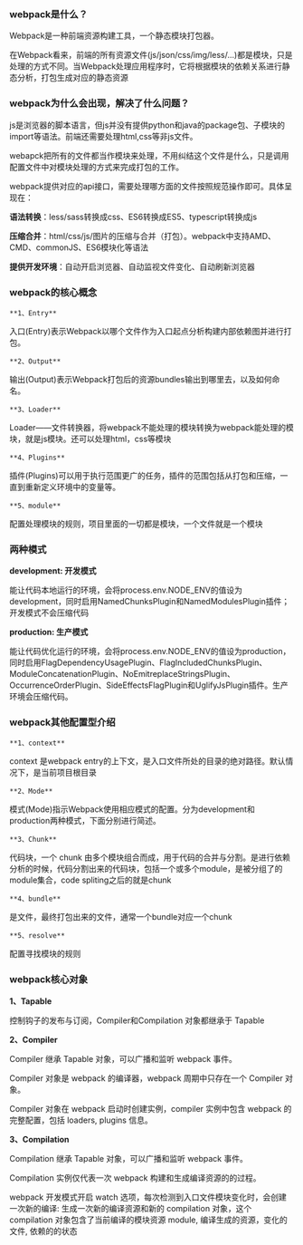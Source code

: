### webpack是什么？

Webpack是一种前端资源构建工具，一个静态模块打包器。

在Webpack看来，前端的所有资源文件(js/json/css/img/less/…)都是模块，只是处理的方式不同。当Webpack处理应用程序时，它将根据模块的依赖关系进行静态分析，打包生成对应的静态资源

### webpack为什么会出现，解决了什么问题？

js是浏览器的脚本语言，但js并没有提供python和java的package包、子模块的import等语法。前端还需要处理html,css等非js文件。

webapck把所有的文件都当作模块来处理，不用纠结这个文件是什么，只是调用配置文件中对模块处理的方式来完成打包的工作。

webpack提供对应的api接口，需要处理哪方面的文件按照规范操作即可。具体呈现在：

**语法转换**：less/sass转换成css、ES6转换成ES5、typescript转换成js

**压缩合并**：html/css/js/图片的压缩与合并（打包）。webpack中支持AMD、CMD、commonJS、ES6模块化等语法

**提供开发环境**：自动开启浏览器、自动监视文件变化、自动刷新浏览器

### webpack的核心概念

`**1、Entry**`

入口(Entry)表示Webpack以哪个文件作为入口起点分析构建内部依赖图并进行打包。

`**2、Output**`

输出(Output)表示Webpack打包后的资源bundles输出到哪里去，以及如何命名。

`**3、Loader**`

Loader——文件转换器，将webpack不能处理的模块转换为webpack能处理的模块，就是js模块。还可以处理html，css等模块

`**4、Plugins**`

插件(Plugins)可以用于执行范围更广的任务，插件的范围包括从打包和压缩，一直到重新定义环境中的变量等。

`**5、module**`

配置处理模块的规则，项目里面的一切都是模块，一个文件就是一个模块
### 两种模式

**development: 开发模式**

能让代码本地运行的环境，会将process.env.NODE_ENV的值设为development，同时启用NamedChunksPlugin和NamedModulesPlugin插件；开发模式不会压缩代码

**production: 生产模式**

能让代码优化运行的环境，会将process.env.NODE_ENV的值设为production，同时启用FlagDependencyUsagePlugin、FlagIncludedChunksPlugin、ModuleConcatenationPlugin、NoEmitreplaceStringsPlugin、OccurrenceOrderPlugin、SideEffectsFlagPlugin和UglifyJsPlugin插件。生产环境会压缩代码。


### webpack其他配置型介绍

`**1、context**`

context 是webpack entry的上下文，是入口文件所处的目录的绝对路径。默认情况下，是当前项目根目录

`**2、Mode**`

模式(Mode)指示Webpack使用相应模式的配置。分为development和production两种模式，下面分别进行简述。

`**3、Chunk**`

代码块，一个 chunk 由多个模块组合而成，用于代码的合并与分割。是进行依赖分析的时候，代码分割出来的代码块，包括一个或多个module，是被分组了的module集合，code spliting之后的就是chunk

`**4、bundle**`

是文件，最终打包出来的文件，通常一个bundle对应一个chunk

`**5、resolve**`

配置寻找模块的规则

### webpack核心对象

**1、Tapable**

控制钩子的发布与订阅，Compiler和Compilation 对象都继承于 Tapable

**2、Compiler**

Compiler 继承 Tapable 对象，可以广播和监听 webpack 事件。

Compiler 对象是 webpack 的编译器，webpack 周期中只存在一个 Compiler 对象。

Compiler 对象在 webpack 启动时创建实例，compiler 实例中包含 webpack 的完整配置，包括 loaders, plugins 信息。

**3、Compilation**

Compilation 继承 Tapable 对象，可以广播和监听 webpack 事件。

Compilation 实例仅代表一次 webpack 构建和生成编译资源的的过程。

webpack 开发模式开启 watch 选项，每次检测到入口文件模块变化时，会创建一次新的编译: 生成一次新的编译资源和新的 compilation 对象，这个 compilation 对象包含了当前编译的模块资源 module, 编译生成的资源，变化的文件, 依赖的的状态